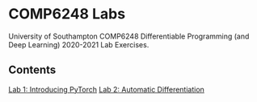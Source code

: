 # COMP6248 Labs
University of Southampton COMP6248 Differentiable Programming (and Deep Learning) 2020-2021 Lab Exercises.

## Contents
[Lab 1: Introducing PyTorch](lab_1)
[Lab 2: Automatic Differentiation](lab_2)
